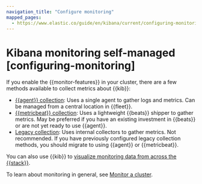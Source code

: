 ```yaml
---
navigation_title: "Configure monitoring"
mapped_pages:
  - https://www.elastic.co/guide/en/kibana/current/configuring-monitoring.html
---
```




# Kibana monitoring self-managed [configuring-monitoring]


If you enable the {{monitor-features}} in your cluster, there are a few methods available to collect metrics about {{kib}}:

* [{{agent}} collection](monitoring-elastic-agent.md): Uses a single agent to gather logs and metrics. Can be managed from a central location in {{fleet}}.
* [{{metricbeat}} collection](monitoring-metricbeat.md): Uses a lightweight {{beats}} shipper to gather metrics. May be preferred if you have an existing investment in {{beats}} or are not yet ready to use {{agent}}.
* [Legacy collection](monitoring-kibana.md): Uses internal collectors to gather metrics. Not recommended. If you have previously configured legacy collection methods, you should migrate to using {{agent}} or {{metricbeat}}.

You can also use {{kib}} to [visualize monitoring data from across the {{stack}}](monitoring-data.md).

To learn about monitoring in general, see [Monitor a cluster](../../monitor.md).





